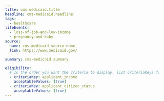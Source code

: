 ```yaml
---
title: cms-medicaid.title
headline: cms-medicaid.headline
tags:
  - healthcare
lifeEvents:
  - loss-of-job-and-low-income
  - pregnancy-and-baby
source:
  name: cms-medicaid.source.name
  link: https://www.medicaid.gov/

summary: cms-medicaid.summary

eligibility:
  # In the order you want the criteria to display, list criteriaKeys from the csv here, each followed by a comma-separated list of which values indicate eligibility for that criteria. Wrap individual values in quotes if they have inner commas.
  - criteriaKey: applicant_income
    acceptableValues: [true]
  - criteriaKey: applicant_citizen_status
    acceptableValues: [true]
---
```


